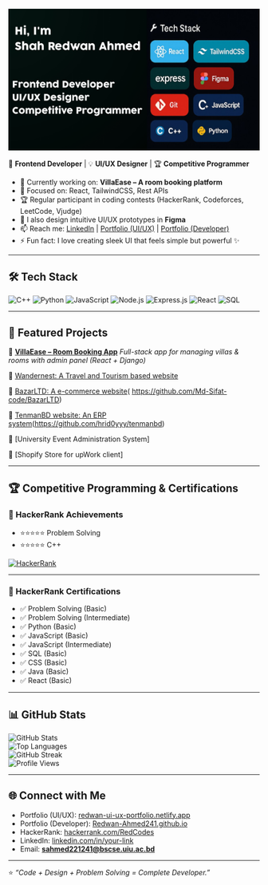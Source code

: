 

![Profile Banner](./A_digital_graphic_introduction_card.jpg)  

🎨 **Frontend Developer** | 💡 **UI/UX Designer** | 🏆 **Competitive Programmer**  

- 🌱 Currently working on: **VillaEase – A room booking platform**  
- 🎯 Focused on: React, TailwindCSS, Rest APIs  
- 🏆 Regular participant in coding contests (HackerRank, Codeforces, LeetCode, Vjudge)  
- 🎨 I also design intuitive UI/UX prototypes in **Figma**  
- 📫 Reach me: [LinkedIn](https://linkedin.com/in/your-link) | [Portfolio (UI/UX)](https://redwan-ui-ux-portfolio.netlify.app) | [Portfolio (Developer)](https://Redwan-Ahmed241.github.io)  
- ⚡ Fun fact: I love creating sleek UI that feels simple but powerful ✨  

---

## 🛠 Tech Stack  

![C++](https://img.shields.io/badge/C++-00599C?style=for-the-badge&logo=cplusplus&logoColor=white)
![Python](https://img.shields.io/badge/Python-3776AB?style=for-the-badge&logo=python&logoColor=white)
![JavaScript](https://img.shields.io/badge/JavaScript-F7DF1E?style=for-the-badge&logo=javascript&logoColor=black)
![Node.js](https://img.shields.io/badge/Node.js-339933?style=for-the-badge&logo=nodedotjs&logoColor=white)
![Express.js](https://img.shields.io/badge/Express.js-000000?style=for-the-badge&logo=express&logoColor=white)
![React](https://img.shields.io/badge/React-61DAFB?style=for-the-badge&logo=react&logoColor=black)
![SQL](https://img.shields.io/badge/SQL-4479A1?style=for-the-badge&logo=mysql&logoColor=white)

---

## 🚀 Featured Projects  

📌 [**VillaEase – Room Booking App**](https://manchestervillas.netlify.app/)
*Full-stack app for managing villas & rooms with admin panel (React + Django)*  

📌 [Wandernest: A Travel and Tourism based website](https://wandernestbd.netlify.app/)

📌 [BazarLTD: A e-commerce website](https:baarltd22.surge.sh)( https://github.com/Md-Sifat-code/BazarLTD) 

📌 [TenmanBD website: An ERP system](https:tenmanbd.com)(https://github.com/hrid0yyy/tenmanbd)

📌 [University Event Administration System]

📌 [Shopify Store for upWork client] 

---

## 🏆 Competitive Programming & Certifications  

### 🥇 HackerRank Achievements  
- ⭐⭐⭐⭐⭐ Problem Solving  
- ⭐⭐⭐⭐⭐ C++  

[![HackerRank](https://img.shields.io/badge/-HackerRank-2EC866?logo=HackerRank&logoColor=fff&style=flat)](https://www.hackerrank.com/RedCodes)  

---

### 📜 HackerRank Certifications  
- ✅ Problem Solving (Basic)  
- ✅ Problem Solving (Intermediate)  
- ✅ Python (Basic)  
- ✅ JavaScript (Basic)  
- ✅ JavaScript (Intermediate)  
- ✅ SQL (Basic)  
- ✅ CSS (Basic)  
- ✅ Java (Basic)  
- ✅ React (Basic)  

---

## 📊 GitHub Stats  

![GitHub Stats](https://github-readme-stats.vercel.app/api?username=Redwan-Ahmed241&show_icons=true&theme=tokyonight)  
![Top Languages](https://github-readme-stats.vercel.app/api/top-langs/?username=Redwan-Ahmed241&layout=compact&theme=tokyonight)  
![GitHub Streak](https://streak-stats.demolab.com?user=Redwan-Ahmed241&theme=tokyonight&hide_border=true)  
![Profile Views](https://komarev.com/ghpvc/?username=Redwan-Ahmed241&label=Profile%20Views&color=blue&style=flat)  

---

## 🌐 Connect with Me  

- Portfolio (UI/UX): [redwan-ui-ux-portfolio.netlify.app](https://redwan-ui-ux-portfolio.netlify.app)  
- Portfolio (Developer): [Redwan-Ahmed241.github.io](https://Redwan-Ahmed241.github.io)  
- HackerRank: [hackerrank.com/RedCodes](https://www.hackerrank.com/RedCodes)  
- LinkedIn: [linkedin.com/in/your-link](https://linkedin.com/in/your-link)  
- Email: **sahmed221241@bscse.uiu.ac.bd**  

---

⭐️ *“Code + Design + Problem Solving = Complete Developer.”*  
